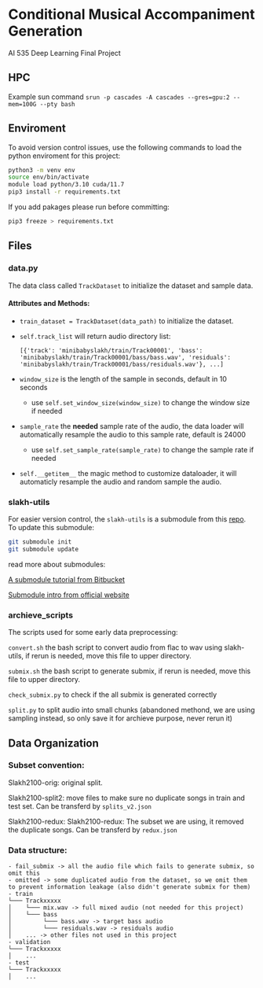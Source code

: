 # Conditional Musical Accompaniment Generation
AI 535 Deep Learning Final Project

## HPC
Example sun command
```srun -p cascades -A cascades --gres=gpu:2 --mem=100G --pty bash```

## Enviroment
To avoid version control issues, use the following commands to load the python enviroment for this project:
```bash
python3 -m venv env
source env/bin/activate
module load python/3.10 cuda/11.7
pip3 install -r requirements.txt
```
If you add pakages please run before committing:
```bash
pip3 freeze > requirements.txt
```

## Files
### data.py
The data class called `TrackDataset` to initialize the dataset and sample data.

#### Attributes and Methods:
- `train_dataset = TrackDataset(data_path)` to initialize the dataset.

- `self.track_list` will return audio directory list:

    `[{'track': 'minibabyslakh/train/Track00001', 'bass': 'minibabyslakh/train/Track00001/bass/bass.wav', 'residuals': 'minibabyslakh/train/Track00001/bass/residuals.wav'}, ...]`

- `window_size` is the length of the sample in seconds, default in 10 seconds
  - use `self.set_window_size(window_size)` to change the window size if needed
- `sample_rate` the **needed** sample rate of the audio, the data loader will automatically resample the audio to this sample rate, default is 24000
  - use `self.set_sample_rate(sample_rate)` to change the sample rate if needed
- `self.__getitem__` the magic method to customize dataloader, it will automaticly resample the audio and random sample the audio.

### slakh-utils
For easier version control, the `slakh-utils` is a submodule from this [repo](https://github.com/shawn120/slakh-utils/tree/4118ea16222d11d295496845e898cd497c7b7673). To update this submodule:

```bash
git submodule init
git submodule update
```
read more about submodules:

[A submodule tutorial from Bitbucket](https://www.atlassian.com/git/tutorials/git-submodule)

[Submodule intro from official website](https://git-scm.com/book/en/v2/Git-Tools-Submodules)

### archieve_scripts
The scripts used for some early data preprocessing:

`convert.sh` the bash script to convert audio from flac to wav using slakh-utils, if rerun is needed, move this file to upper directory.

`submix.sh` the bash script to generate submix, if rerun is needed, move this file to upper directory.

`check_submix.py` to check if the all submix is generated correctly

`split.py` to split audio into small chunks (abandoned methond, we are using sampling instead, so only save it for archieve purpose, never rerun it)

## Data Organization
### Subset convention:
Slakh2100-orig: original split.

Slakh2100-split2: move files to make sure no duplicate songs in train and test set. Can be transferd by `splits_v2.json`

Slakh2100-redux: Slakh2100-redux: The subset we are using, it removed the duplicate songs. Can be transferd by `redux.json`

### Data structure:
```
- fail_submix -> all the audio file which fails to generate submix, so omit this
- omitted -> some duplicated audio from the dataset, so we omit them to prevent information leakage (also didn't generate submix for them)
- train
└─── Trackxxxxx
│    └─── mix.wav -> full mixed audio (not needed for this project)
│    └─── bass
│         └─── bass.wav -> target bass audio
│         └─── residuals.wav -> residuals audio
│    ... -> other files not used in this project
- validation
└─── Trackxxxxx
│    ...
- test
└─── Trackxxxxx
│    ...
```
